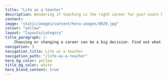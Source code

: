```yaml
---
title: "Life as a teacher"
description: Wondering if teaching is the right career for you? Learn how rewarding life as a teacher can be, including pay, benefits, and career progression. 
content:
image: "static/images/content/hero-images/0029.jpg"
colour: "yellow"
layout: "layouts/category"
title_paragraph: |-
    Choosing or changing a career can be a big decision. Find out what life is like as a teacher in England, including how varied and rewarding teaching can be.
navigation: 5
navigation_title: Life as a teacher
navigation_path: "/life-as-a-teacher"
hero_bg_color: yellow
title_bg_color: white
hero_blend_content: true
---
```

